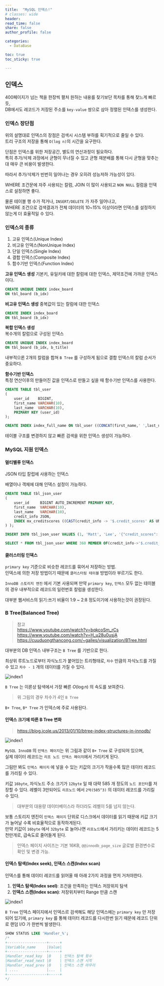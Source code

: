 ```yaml
---
title:  "MySQL 인덱스!"
# classes: wide
header:
read_time: false
share: false
author_profile: false

categories:
  - DataBase

toc: true
toc_sticky: true

---
```


## 인덱스

400페이지가 넘는 책을 한장씩 펼처 원하는 내용를 찾기보단 목차를 통해 찾느게 빠르듯,  
DB에서도 레코드가 저장된 주소를 `key-value` 쌍으로 삼아 정렬된 인덱스를 생성한다.  

### 인덱스 장단점

위의 설명대로 인덱스의 장점은 검색시 시스템 부하를 획기적으로 줄일 수 있다.  
트리 구조의 저장을 통해 `O(log n)`의 시간을 요구한다.  

단점은 인덱스를 위한 저장공간, 별도의 연산과정이 필요하다.  
특히 추가/삭제 과정에서 균형이 무너질 수 있고 균형 재분배를 통해 다시 균형을 맞추는대 매우 큰 비용이 발생한다.  

따라서 추가/삭제가 빈번히 일어나는 경우 오히려 성능저하 가능성이 있다.  

WHERE 조건문에 자주 사용되는 칼럼, JOIN 이 많이 사용되고 `NON NULL` 컬럼을 인덱스로 설정하면 좋다.  

물론 테이블 행 수가 적거나, `INSERT/DELETE` 가 자주 일어나고,  
WHERE 조건으로 검색결과가 전체 데이터의 10~15% 이상이라면 인덱스를 설정하지 않는게 더 효율적일 수 있다.  

### 인덱스의 종류

1. 고유 인덱스(Unique Index)  
2. 비고유 인덱스(NonUnique Index)  
3. 단일 인덱스(Single Index)  
4. 결합 인덱스(Composite Index)  
5. 함수기반 인덱스(Function Index)  

**고유 인덱스 생성**
기본키, 유일키에 대한 칼럼에 대한 인덱스, 제약조건에 가까운 인덱스이다.  

```sql
CREATE UNIQUE INDEX index_board
ON tbl_board (b_idx)
```

**비고유 인덱스 생성**
중복값이 있는 칼럼에 대한 인덱스  

```sql
CREATE INDEX index_board
ON tbl_board (b_idx)
```

**복합 인덱스 생성**  
복수개의 칼럼으로 구성된 인덱스  

```sql
CREATE UNIQUE INDEX index_board
ON tbl_board (b_idx, b_title)
```

내부적으론 2개의 칼럼을 합쳐 `B Tree` 를 구성하게 됨으로 결합 인덱스의 칼럼 순서가 중요하다.  

**함수기반 인덱스**  
특정 연산이후의 만들어진 값을 인덱스로 만들고 싶을 때 함수기반 인덱스를 사용한다.  

```sql
CREATE TABLE tbl_user
(
    user_id    BIGINT,
    first_name VARCHAR(10),
    last_name  VARCHAR(10),
    PRIMARY KEY (user_id)
);

CREATE INDEX index_full_name ON tbl_user ((CONCAT(first_name,' ',last_name)));
```

테이블 구조를 변경하지 않고 빠른 검색을 위한 인덱스 생성이 가능하다.  

### MySQL 지원 인덱스  

#### 멀티밸류 인덱스  

JSON 타입 칼럽에 사용하는 인덱스  

배열이나 객체에 대해 인덱스 설정이 가능하다.  

```sql
CREATE TABLE tbl_json_user
(
    user_id     BIGINT AUTO_INCREMENT PRIMARY KEY,
    first_name  VARCHAR(10),
    last_name   VARCHAR(10),
    credit_info JSON,
    INDEX mx_creditscores ((CAST(credit_info -> '$.credit_scores' AS UNSIGNED ARRAY))
) );

INSERT INTO tbl_json_user VALUES (1, 'Matt', 'Lee', '{"credit_scores":[360, 353, 351]}');

SELECT * FROM tbl_json_user WHERE 360 MEMBER OF(credit_info->'$.credit_scores');
```

#### 클러스터링 인덱스  

`primary key` 기준으로 비슷한 레코드를 묶어서 저장하는 방법.  
인덱스에 의한 저장 방법이기 때문에 `클러스터링 테이블` 방법이라 부르기도 한다.  

`InnoDB 스토리지 엔진` 에서 기본 사용되며 만약 `primary key`, `인덱스` 모두 없는 테이블의 경우 내부적으로 레코드의 일련번호 칼럼을 생성한다.  

대부분 웹서비스의 읽기:쓰기 비율이 1:9 ~ 2:8 정도이기에 사용하는것이 권장된다.  

### B Tree(Balanced Tree)

> 참고  
> <https://www.youtube.com/watch?v=bqkcoSm_rCs>  
> <https://www.youtube.com/watch?v=H_u28u0usjA>  
> <https://cuuduongthancong.com/~galles/visualization/BTree.html>

대부분의 DB 인덱스 내부구조는 `B Tree` 를 기반으로 한다.  

최상위 루트노드로부터 자식노드가 붙어있는 트리형태로, `차수` 만큼의 자식노드를 가질 수 있고 `차수 - 1` 개의 데이터를 가질 수 있다.  

![index1](/assets/DB/mysql/mysql_index1.png)

`B Tree` 는 이론상 탐색에서 가장 빠른 $O(\log{n})$ 의 속도를 보여준다.  

> 위 그림의 경우 차수가 4인 `B Tree` 


`B+ Tree`, `B* Tree` 가 인덱스에 주로 사용된다.  

#### 인덱스 크기에 따른 B Tree 변화  

> <https://blog.jcole.us/2013/01/10/btree-index-structures-in-innodb/>

![index1](/assets/DB/mysql/mysql_index3.png)

`MySQL InnoDB` 의 `인덱스 페이지`는 위 그림과 같이 `B+ Tree` 로 구성되어 있으며,  
실제 데이터 레코드는 `리프 노드 인덱스 페이지`에서 가리키게 된다.  

그림만 봐도 `인덱스 페이지` 에 넣을 수 있는 키값의 크기가 작을수록 많은 데이터 레코드를 가리킬 수 있다.  

키값 `16byte`, 자식노드 주소 크기가 `12byte` 일 때 대략 585 개 정도의 `노드 포인터`를 저장할 수 있다. 레벨이 3만되어도 `리프노드` 에서 `2억(585^3)` 의 데이터 레코드를 가리킬 수 있다.  

> 대부분의 대용량 데이터베이스라 하더라도 레벨이 5를 넘지 않는다.  

보통 스토리지 엔진이 `인덱스 페이지` 단위로 디스크에서 데이터를 읽기 때문에 키값 크기가 늘어날 수록 비효율적으로 동작하게된다.  
만약 키값이 `16byte` 에서 `32byte` 로 늘어나면 `리프노드`에서 가리키는 데이터 레코드는 5천만개로, 급속도로 줄어들게 된다.  

> 인덱스 페이지 사이즈는 기본 16KB, `@@innodb_page_size` 글로벌 환경변수로 확인 및 변경 가능.  

#### 인덱스 탐색(Index seek), 인덱스 스캔(Index scan)

인덱스를 통해 데이터 레코드를 읽어올 때 아래 2가지 과정을 먼저 거처야한다.  

1. **인덱스 탐색(Index seel)**: 조건을 만족하는 인덱스 저장위치 탐색  
2. **인덱스 스캔(Index scan)**: 저장위치부터 Range 만큼 스캔  

![index1](/assets/DB/mysql/mysql_index2.png)

`B Tree` 인덱스 페이지에서 인덱스르 검색해도 해당 인덱스에는 `primary key` 만 저장되어 있기에,  `primary key` 를 통해 데이터 레코드를 다시한번 읽기 때문에 레코드 단위로 랜덤 I/O 가 한번씩 발생한다.  

```sql
SHOW STATUS LIKE 'Handler_%';
/* 
+------------------+-----+
|Variable_name     |Value|
+------------------+-----+
|Handler_read_key  |0    | 인덱스 탐색 횟수
|Handler_read_next |0    | 인덱스 스캔 시작
|Handler_read_prev |0    | 인덱스 스캔 마무리
| ....             |...  |
+------------------+-----+
*/
```